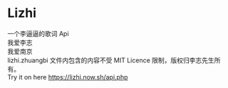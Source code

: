 # Lizhi
一个李逼逼的歌词 Api  
我爱李志  
我爱南京  
lizhi.zhuangbi 文件内包含的内容不受 MIT Licence 限制，版权归李志先生所有。  
Try it on here https://lizhi.now.sh/api.php
